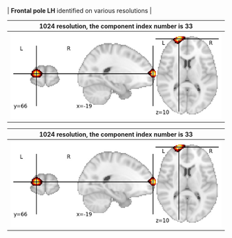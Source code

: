 


| **Frontal pole LH** identified on various resolutions |

| 1024 resolution, the component index number is 33|  
|:---:|  
| ![Component 1024](../1024/final/33.jpg "From component 1024: Frontal pole LH") |

| 1024 resolution, the component index number is 33|  
|:---:|  
| ![Component 1024](../1024/final/33.jpg "From component 1024: Frontal pole LH") |